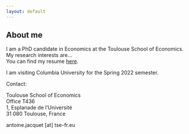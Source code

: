 ```yaml
---
layout: default
---
```


## About me

I am a PhD candidate in Economics at the Toulouse School of Economics.  
My research interests are...  
You can find my resume [here](assets/images/CV_AJacquet.pdf).  

I am visiting Columbia University for the Spring 2022 semester.


Contact:

Toulouse School of Economics  
Office T436  
1, Esplanade de l’Université  
31 080 Toulouse, France

antoine.jacquet \[at\] tse-fr.eu
